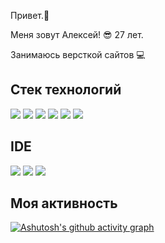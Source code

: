 Привет.👋

Меня зовут Алексей! 😎
27 лет.

Занимаюсь версткой сайтов 💻


## Стек технологий
<img src="https://img.shields.io/badge/HTML5-003366?style=for-the-badge&logo=HTML5&logoColor=FFFFFF"> <img src="https://img.shields.io/badge/CSS3-003366?style=for-the-badge&logo=CSS3&logoColor=FFFFFF"> <img src="https://img.shields.io/badge/JS-003366?style=for-the-badge&logo=javascript&logoColor=FFFFFF">  <img src="https://img.shields.io/badge/PHP-003366?style=for-the-badge&logo=PHP&logoColor=FFFFFF"> <img src="https://img.shields.io/badge/Python-003366?style=for-the-badge&logo=Python&logoColor=FFFFFF"> <img src="https://img.shields.io/badge/Bootstrap-003366?style=for-the-badge&logo=Bootstrap&logoColor=FFFFFF"> 

## IDE
<img src="https://img.shields.io/badge/VS Code-003366?style=for-the-badge&logo=visualstudiocode&logoColor=FFFFFF"> <img src="https://img.shields.io/badge/Web Storm-003366?style=for-the-badge&logo=webstorm&logoColor=FFFFFF"> <img src="https://img.shields.io/badge/PyCharm-003366?style=for-the-badge&logo=pycharm&logoColor=FFFFFF"> 



## Моя активность
  
  [![Ashutosh's github activity graph](https://github-readme-activity-graph.cyclic.app/graph?username=SnowFox-95&theme=merko)](https://github.com/ashutosh00710/github-readme-activity-graph)







